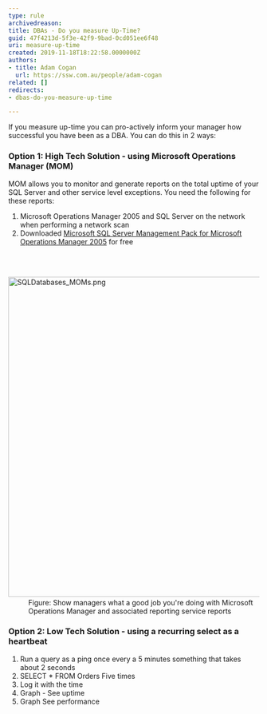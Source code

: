 ```yaml
---
type: rule
archivedreason: 
title: ​DBAs - Do you measure Up-Time?
guid: 47f4213d-5f3e-42f9-9bad-0cd051ee6f48
uri: measure-up-time
created: 2019-11-18T18:22:58.0000000Z
authors:
- title: Adam Cogan
  url: https://ssw.com.au/people/adam-cogan
related: []
redirects:
- dbas-do-you-measure-up-time

---
```



<p>If you measure up-time you can pro-actively inform your manager how successful you have been as a DBA. You can do this in 2 ways&#58;</p><h3>Option 1&#58; High Tech Solution - using Microsoft Operations Manager (MOM)</h3><p>MOM allows you to monitor and generate reports on the total uptime of your SQL Server and other service level exceptions. You need the following for these reports&#58;</p><ol><li>Microsoft Operations Manager 2005 and SQL Server on the network when performing a network scan</li><li>Downloaded&#160;<a href="https&#58;//www.ssw.com.au/ssw/Redirect/Microsoft/MOMSSQLManagementPack.htm">Microsoft SQL Server Management Pack for Microsoft Operations Manager 2005</a>&#160;for free​<br></li></ol>
<br><excerpt class='endintro'></excerpt><br>
<dl class="image"><dt>​<img src="/PublishingImages/SQLDatabases_MOMs.png" alt="SQLDatabases_MOMs.png" style="width&#58;750px;height&#58;641px;" /></dt><dd>Figure&#58;&#160;Show managers what a good job you're doing with Microsoft Operations Manager and associated reporting service reports<br></dd></dl><h3>​Option 2&#58; Low Tech Solution - using a recurring select as a heartbeat</h3><ol><li>Run a query as a ping once every a 5 minutes something that takes about 2 seconds</li><li>SELECT * FROM Orders Five times</li><li>Log it with the time</li><li>Graph - See uptime</li><li>Graph See performance</li></ol><br>


